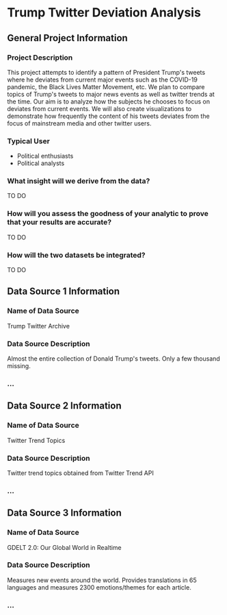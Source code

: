 # Trump Twitter Deviation Analysis

## General Project Information

### Project Description
This project attempts to identify a pattern of President Trump's tweets where he deviates from current major events such as the COVID-19 pandemic, the Black Lives Matter Movement, etc. We plan to compare topics of Trump's tweets to major news events as well as twitter trends at the time. Our aim is to analyze how the subjects he chooses to focus on deviates from current events. We will also create visualizations to demonstrate how frequently the content of his tweets deviates from the focus of mainstream media and other twitter users. 

### Typical User
- Political enthusiasts
- Political analysts

### What insight will we derive from the data?
TO DO

### How will you assess the goodness of your analytic to prove that your results are accurate?
TO DO

### How will the two datasets be integrated?
TO DO

## Data Source 1 Information

### Name of Data Source
Trump Twitter Archive

### Data Source Description
Almost the entire collection of Donald Trump's tweets. Only a few thousand missing.

### ...

## Data Source 2 Information

### Name of Data Source
Twitter Trend Topics

### Data Source Description
Twitter trend topics obtained from Twitter Trend API

### ...

## Data Source 3 Information

### Name of Data Source
GDELT 2.0: Our Global World in Realtime

### Data Source Description
Measures new events around the world. Provides translations in 65 languages and measures 2300 emotions/themes for each article.

### ...
